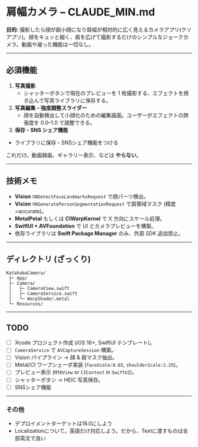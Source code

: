 # 肩幅カメラ – CLAUDE_MIN.md

**目的:** 撮影したら顔が超小顔になり肩幅が相対的に広く見えるカメラアプリ(クソアプリ)。顔をキュッと細く、肩を広げて撮影するだけのシンプルなジョークカメラ。動画や凝った機能は一切なし。

---

## 必須機能

1. **写真撮影**  
   * シャッターボタンで現在のプレビューを 1 枚撮影する、エフェクトを焼き込んで写真ライブラリに保存する。  
2. **写真編集・強度調整スライダー**  
   * 顔を自動検出して小顔化のための編集画面。ユーザーがエフェクトの誇張度を 0.0–1.0 で調整できる。
3. **保存・SNS シェア機能**
  * ライブラリに保存・SNSシェア機能をつける

これだけ。動画録画、ギャラリー表示、などは **やらない**。

---

## 技術メモ

* **Vision** `VNDetectFaceLandmarksRequest` で顔パーツ検出。  
* **Vision** `VNGeneratePersonSegmentationRequest` で肩領域マスク (精度=accurate)。  
* **MetalPetal** もしくは **CIWarpKernel** で X 方向にスケール処理。  
* **SwiftUI + AVFoundation** で UI とカメラプレビューを構築。  
* 依存ライブラリは **Swift Package Manager** のみ、外部 SDK 追加禁止。

---

## ディレクトリ (ざっくり)

```text
KatahabaCamera/
 ├─ App/
 ├─ Camera/
 │   ├─ CameraView.swift
 │   ├─ CameraService.swift
 │   └─ WarpShader.metal
 └─ Resources/
```

---

## TODO

- [ ] Xcode プロジェクト作成 (iOS 16+, SwiftUI テンプレート)。  
- [ ] `CameraService` で `AVCaptureSession` 構築。  
- [ ] Vision パイプライン → 顔 & 肩マスク抽出。  
- [ ] Metal/CI ワープシェーダ実装 (`faceScale:0.65`, `shoulderScale:1.25`)。  
- [ ] プレビュー表示 (`MTKView` or `CIContext` in `SwiftUI`)。  
- [ ] シャッターボタン → HEIC 写真保存。  
- [ ] SNSシェア機能
---

### その他
- デプロイメントターゲットは18.0にしよう
- Localizationについて。英語だけ対応しよう。だから、Textに渡すものは全部英文で良い

